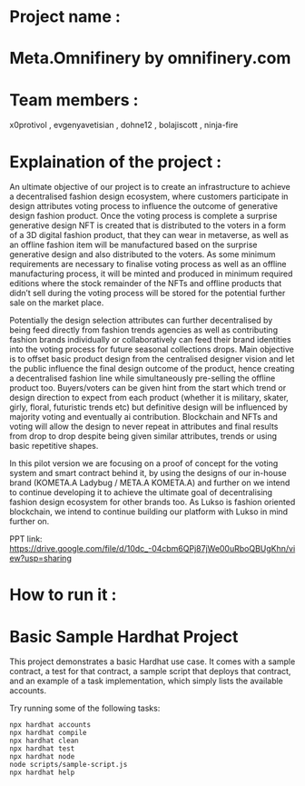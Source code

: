  # Project name :
 # Meta.Omnifinery by omnifinery.com
 
 # Team members :
 x0protivol , evgenyavetisian , dohne12 , bolajiscott , ninja-fire
 
# Explaination of the project :   
An ultimate objective of our project is to create an infrastructure to achieve a decentralised fashion design ecosystem, where customers participate in design attributes voting process to influence the outcome of generative design fashion product. Once the voting process is complete a surprise generative design NFT is created that is distributed to the voters in a form of a 3D digital fashion product, that they can wear in metaverse, as well as an offline fashion item will be manufactured based on the surprise generative design and also distributed to the voters. As some minimum requirements are necessary to finalise voting process as well as an offline manufacturing process, it will be minted and produced in minimum required editions where the stock remainder of the NFTs and offline products that didn’t sell during the voting process will be stored for the potential further sale on the market place. 

Potentially the design selection attributes can further decentralised by being feed directly from fashion trends agencies as well as contributing fashion brands individually or collaboratively can feed their brand identities into the voting process for future seasonal collections drops. Main objective is to offset basic product design from the centralised designer vision and let the public influence the final design outcome of the product, hence creating a decentralised fashion line while simultaneously pre-selling the offline product too. Buyers/voters can be given hint from the start which trend or design direction to expect from each product (whether it is military, skater, girly, floral, futuristic trends etc) but definitive design will be influenced by majority voting and eventually ai contribution. Blockchain and NFTs and voting will allow the design to never repeat in attributes and final results from drop to drop despite being given similar attributes, trends or using basic repetitive shapes. 

In this pilot version we are focusing on a proof of concept for the voting system and smart contract behind it, by using the designs of our in-house brand (KOMETA.A Ladybug / META.A KOMETA.A) and further on we intend to continue developing it to achieve the ultimate goal of decentralising fashion design ecosystem for other brands too. As Lukso is fashion oriented blockchain, we intend to continue building our platform with Lukso in mind further on.

PPT link: https://drive.google.com/file/d/10dc_-04cbm6QPj87jWe00uRboQBUgKhn/view?usp=sharing  


  
# How to run it :







# Basic Sample Hardhat Project

This project demonstrates a basic Hardhat use case. It comes with a sample contract, a test for that contract, a sample script that deploys that contract, and an example of a task implementation, which simply lists the available accounts.

Try running some of the following tasks:

```shell
npx hardhat accounts
npx hardhat compile
npx hardhat clean
npx hardhat test
npx hardhat node
node scripts/sample-script.js
npx hardhat help
```

